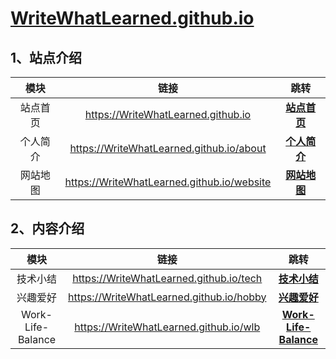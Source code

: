# [WriteWhatLearned.github.io](https://writewhatlearned.github.io)

## 1、站点介绍

| 模块 | 链接 | 跳转 |
| :-----------: | :-----------: |:-----------: |
| 站点首页 | https://WriteWhatLearned.github.io | [**站点首页**](https://WriteWhatLearned.github.io)|
| 个人简介| https://WriteWhatLearned.github.io/about | [**个人简介**](https://WriteWhatLearned.github.io/about) |
| 网站地图| https://WriteWhatLearned.github.io/website | [**网站地图**](https://WriteWhatLearned.github.io/website)|

## 2、内容介绍

| 模块| 链接 | 跳转 |
| :-----------: | :-----------: |:-----------: |
| 技术小结| https://WriteWhatLearned.github.io/tech | [**技术小结**](https://WriteWhatLearned.github.io/tech) |
| 兴趣爱好| https://WriteWhatLearned.github.io/hobby | [**兴趣爱好**](https://WriteWhatLearned.github.io/hobby) |
| Work-Life-Balance | https://WriteWhatLearned.github.io/wlb | [**Work-Life-Balance**](https://WriteWhatLearned.github.io/wlb) |
